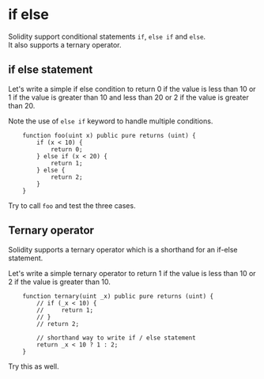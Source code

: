 # if else

Solidity support conditional statements `if`, `else if` and `else`.  
It also supports a ternary operator.

## if else statement

Let's write a simple if else condition to return 0 if the value is less than 10 or 1 if the value is greater than 10 and less than 20 or 2 if the value is greater than 20.

Note the use of `else if` keyword to handle multiple conditions.

```
    function foo(uint x) public pure returns (uint) {
        if (x < 10) {
            return 0;
        } else if (x < 20) {
            return 1;
        } else {
            return 2;
        }
    }
```

Try to call ```foo``` and test the three cases.

## Ternary operator

Solidity supports a ternary operator which is a shorthand for an if-else statement.

Let's write a simple ternary operator to return 1 if the value is less than 10 or 2 if the value is greater than 10.

```
    function ternary(uint _x) public pure returns (uint) {
        // if (_x < 10) {
        //     return 1;
        // }
        // return 2;

        // shorthand way to write if / else statement
        return _x < 10 ? 1 : 2;
    }
```

Try this as well.
